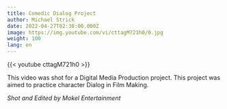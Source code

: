 ```yaml
---
title: Comedic Dialog Project
author: Michael Strick
date: 2022-04-27T02:38:00.000Z
image: https://img.youtube.com/vi/cttagM721h0/0.jpg
weight: 100
lang: en
---
```

{{< youtube cttagM721h0  >}}

This video was shot for a Digital Media Production project. This project was aimed to practice character Dialog in Film Making.

*Shot and Edited by Mokel Entertainment*

